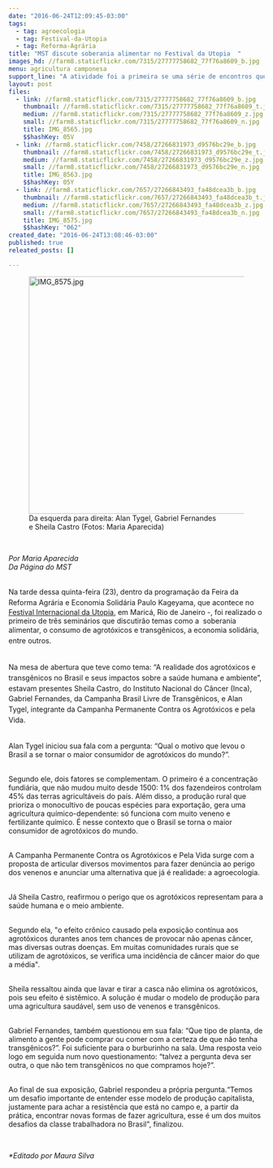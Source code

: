 ```yaml
---
date: "2016-06-24T12:09:45-03:00"
tags:
  - tag: agroecologia
  - tag: Festival-da-Utopia
  - tag: Reforma-Agrária
title: "MST discute soberania alimentar no Festival da Utopia  "
images_hd: //farm8.staticflickr.com/7315/27777758682_77f76a8609_b.jpg
menu: agricultura camponesa
support_line: "A atividade foi a primeira se uma série de encontros que acontecem até o final de semana. "
layout: post
files:
  - link: //farm8.staticflickr.com/7315/27777758682_77f76a8609_b.jpg
    thumbnail: //farm8.staticflickr.com/7315/27777758682_77f76a8609_t.jpg
    medium: //farm8.staticflickr.com/7315/27777758682_77f76a8609_z.jpg
    small: //farm8.staticflickr.com/7315/27777758682_77f76a8609_n.jpg
    title: IMG_8565.jpg
    $$hashKey: 05V
  - link: //farm8.staticflickr.com/7458/27266831973_d9576bc29e_b.jpg
    thumbnail: //farm8.staticflickr.com/7458/27266831973_d9576bc29e_t.jpg
    medium: //farm8.staticflickr.com/7458/27266831973_d9576bc29e_z.jpg
    small: //farm8.staticflickr.com/7458/27266831973_d9576bc29e_n.jpg
    title: IMG_8563.jpg
    $$hashKey: 05Y
  - link: //farm8.staticflickr.com/7657/27266843493_fa48dcea3b_b.jpg
    thumbnail: //farm8.staticflickr.com/7657/27266843493_fa48dcea3b_t.jpg
    medium: //farm8.staticflickr.com/7657/27266843493_fa48dcea3b_z.jpg
    small: //farm8.staticflickr.com/7657/27266843493_fa48dcea3b_n.jpg
    title: IMG_8575.jpg
    $$hashKey: "062"
created_date: "2016-06-24T13:08:46-03:00"
published: true
releated_posts: []

---
```

<figure class="image"><img alt="IMG_8575.jpg" height="467" src="//farm8.staticflickr.com/7657/27266843493_fa48dcea3b_b.jpg" width="700" />
<figcaption>Da esquerda para direita:&nbsp;Alan Tygel,&nbsp;Gabriel Fernandes e&nbsp;Sheila Castro (Fotos: Maria Aparecida)</figcaption>
</figure>

<p>&nbsp;</p>

<p><em>Por Maria Aparecida&nbsp;<br />
Da P&aacute;gina do MST</em></p>

<p><br />
Na tarde dessa quinta-feira&nbsp;(23), dentro da programa&ccedil;&atilde;o da&nbsp;<span style="line-height: 20.8px;">Feira da Reforma Agr&aacute;ria e Economia Solid&aacute;ria Paulo Kageyama, que acontece&nbsp;</span>no <a href="http://www.mst.org.br/2016/06/21/juventude-realiza-encontro-internacional-em-defesa-de-um-novo-projeto-de-sociedade.html">Festival Internacional da Utopia</a>, em&nbsp;Maric&aacute;, Rio de Janeiro&nbsp;-, foi realizado o primeiro de tr&ecirc;s semin&aacute;rios que discutir&atilde;o temas como a &nbsp;soberania alimentar,&nbsp;o consumo de agrot&oacute;xicos e transg&ecirc;nicos, a&nbsp;<span style="line-height: 20.8px;">economia solid&aacute;ria, entre&nbsp;outros.</span></p>

<p><br />
<span style="line-height: 20.8px;">Na mesa de abertura&nbsp;que teve como tema: &ldquo;A realidade dos agrot&oacute;xicos e transg&ecirc;nicos no Brasil e seus impactos sobre a sa&uacute;de humana e ambiente&rdquo;, estavam presentes Sheila Castro, do Instituto Nacional do C&acirc;ncer (Inca), Gabriel Fernandes, da Campanha Brasil Livre de Transg&ecirc;nicos, e Alan Tygel, integrante da Campanha Permanente Contra os Agrot&oacute;xicos e pela Vida.</span></p>

<p><br />
Alan Tygel iniciou sua fala&nbsp;com a pergunta: &ldquo;Qual o motivo que levou o Brasil a se tornar o maior consumidor de agrot&oacute;xicos do mundo?&rdquo;.</p>

<p><br />
Segundo ele, dois fatores se complementam. O primeiro &eacute; a concentra&ccedil;&atilde;o fundi&aacute;ria, que n&atilde;o mudou muito desde 1500: 1% dos fazendeiros controlam 45% das terras agricult&aacute;veis do pa&iacute;s. Al&eacute;m disso, a produ&ccedil;&atilde;o rural que prioriza o monocultivo de poucas esp&eacute;cies para exporta&ccedil;&atilde;o, gera uma agricultura qu&iacute;mico-dependente: s&oacute; funciona com muito veneno e fertilizante qu&iacute;mico. &Eacute; nesse contexto que o Brasil se torna o maior consumidor de agrot&oacute;xicos do mundo.</p>

<p><br />
A Campanha Permanente Contra os Agrot&oacute;xicos e Pela Vida surge com a proposta de articular diversos movimentos para fazer den&uacute;ncia ao perigo dos venenos e anunciar uma alternativa que j&aacute; &eacute; realidade: a agroecologia.</p>

<p><br />
J&aacute;&nbsp;Sheila Castro, reafirmou&nbsp;o perigo que os agrot&oacute;xicos representam para a sa&uacute;de humana e o meio ambiente.</p>

<p><br />
Segundo ela, &quot;o efeito cr&ocirc;nico causado pela exposi&ccedil;&atilde;o cont&iacute;nua aos agrot&oacute;xicos durantes anos tem chances de provocar n&atilde;o apenas c&acirc;ncer, mas diversas outras doen&ccedil;as. Em muitas comunidades rurais que se utilizam de agrot&oacute;xicos, se verifica uma incid&ecirc;ncia de c&acirc;ncer maior do que a m&eacute;dia&quot;.</p>

<p><br />
Sheila ressaltou ainda que lavar e tirar a casca n&atilde;o elimina os agrot&oacute;xicos, pois seu efeito &eacute; sist&ecirc;mico. A solu&ccedil;&atilde;o &eacute; mudar o modelo de produ&ccedil;&atilde;o para uma agricultura saud&aacute;vel, sem uso de venenos e transg&ecirc;nicos.</p>

<p><br />
Gabriel Fernandes, tamb&eacute;m questionou em sua fala: &ldquo;Que tipo de planta, de alimento a gente pode comprar ou comer com a certeza de que n&atilde;o tenha transg&ecirc;nicos?&rdquo;. Foi suficiente para o burburinho na sala. Uma resposta veio logo em seguida num novo questionamento: &ldquo;talvez a pergunta deva ser outra, o que n&atilde;o tem transg&ecirc;nicos no que compramos hoje?&rdquo;.</p>

<p><br />
Ao final de sua exposi&ccedil;&atilde;o, Gabriel respondeu a pr&oacute;pria pergunta.&ldquo;Temos um desafio importante de entender esse modelo de produ&ccedil;&atilde;o capitalista, justamente para achar a resist&ecirc;ncia que est&aacute; no campo e, a partir da pr&aacute;tica, encontrar novas formas de fazer agricultura, esse &eacute; um dos muitos desafios da classe trabalhadora no Brasil&quot;, finalizou.</p>

<p>&nbsp;</p>

<p><em>*Editado por Maura Silva&nbsp;</em></p>

<p>&nbsp;</p>
